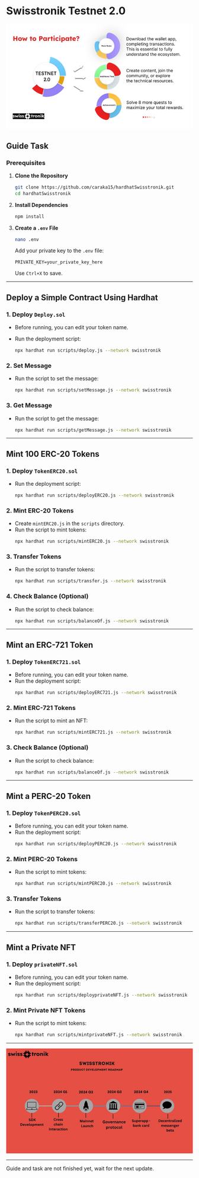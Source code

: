 # Swisstronik Testnet 2.0

![Swisstronik Image 2](https://github.com/caraka15/node_network/blob/main/images/swww.jpeg)

## Guide Task

### Prerequisites

1. **Clone the Repository**

   ```sh
   git clone https://github.com/caraka15/hardhatSwisstronik.git
   cd hardhatSwisstronik
   ```

2. **Install Dependencies**

   ```sh
   npm install
   ```

3. **Create a `.env` File**
   ```sh
   nano .env
   ```
   Add your private key to the `.env` file:
   ```
   PRIVATE_KEY=your_private_key_here
   ```
   Use `Ctrl+X` to save.

---

## Deploy a Simple Contract Using Hardhat

### 1. Deploy `Deploy.sol`

- Before running, you can edit your token name.

- Run the deployment script:
  ```sh
  npx hardhat run scripts/deploy.js --network swisstronik
  ```

### 2. Set Message

- Run the script to set the message:
  ```sh
  npx hardhat run scripts/setMessage.js --network swisstronik
  ```

### 3. Get Message

- Run the script to get the message:
  ```sh
  npx hardhat run scripts/getMessage.js --network swisstronik
  ```

---

## Mint 100 ERC-20 Tokens

### 1. Deploy `TokenERC20.sol`

- Run the deployment script:
  ```sh
  npx hardhat run scripts/deployERC20.js --network swisstronik
  ```

### 2. Mint ERC-20 Tokens

- Create `mintERC20.js` in the `scripts` directory.
- Run the script to mint tokens:
  ```sh
  npx hardhat run scripts/mintERC20.js --network swisstronik
  ```

### 3. Transfer Tokens

- Run the script to transfer tokens:
  ```sh
  npx hardhat run scripts/transfer.js --network swisstronik
  ```

### 4. Check Balance (Optional)

- Run the script to check balance:
  ```sh
  npx hardhat run scripts/balanceOf.js --network swisstronik
  ```

---

## Mint an ERC-721 Token

### 1. Deploy `TokenERC721.sol`

- Before running, you can edit your token name.
- Run the deployment script:
  ```sh
  npx hardhat run scripts/deployERC721.js --network swisstronik
  ```

### 2. Mint ERC-721 Tokens

- Run the script to mint an NFT:
  ```sh
  npx hardhat run scripts/mintERC721.js --network swisstronik
  ```

### 3. Check Balance (Optional)

- Run the script to check balance:
  ```sh
  npx hardhat run scripts/balanceOf.js --network swisstronik
  ```

---

## Mint a PERC-20 Token

### 1. Deploy `TokenPERC20.sol`

- Before running, you can edit your token name.
- Run the deployment script:
  ```sh
  npx hardhat run scripts/deployPERC20.js --network swisstronik
  ```

### 2. Mint PERC-20 Tokens

- Run the script to mint tokens:
  ```sh
  npx hardhat run scripts/mintPERC20.js --network swisstronik
  ```

### 3. Transfer Tokens

- Run the script to transfer tokens:
  ```sh
  npx hardhat run scripts/transferPERC20.js --network swisstronik
  ```

---

## Mint a Private NFT

### 1. Deploy `privateNFT.sol`

- Before running, you can edit your token name.
- Run the deployment script:
  ```sh
  npx hardhat run scripts/deployprivateNFT.js --network swisstronik
  ```

### 2. Mint Private NFT Tokens

- Run the script to mint tokens:
  ```sh
  npx hardhat run scripts/mintprivateNFT.js --network swisstronik
  ```

---

![Swisstronik Image 1](https://github.com/caraka15/node_network/blob/main/images/sweww.jpeg)

---

Guide and task are not finished yet, wait for the next update.
